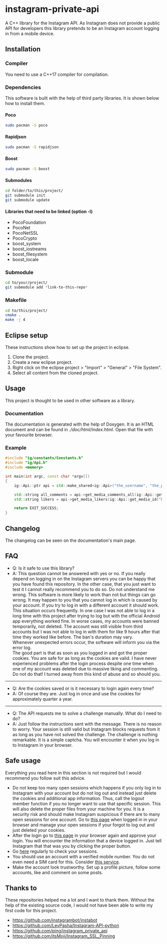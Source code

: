# instagram-private-api
A C++ library for the Instagram API. As Instagram does not provide a public API for developers this library pretends to be an Instagram account logging in from a mobile device.

## Installation
### Compiler
You need to use a C++17 compiler for compilation.

### Dependencies
This software is built with the help of third party libraries. It is shown below how to install them.

#### Poco
```sh
sudo pacman -S poco
```

#### Rapidjson
```sh
sudo pacman -S rapidjson
```

#### Boost
```sh
sudo pacman -S boost
```

#### Submodules
```sh
cd folder/to/this/project/
git submodule init
git submodule update
```

#### Libraries that need to be linked (option -l)
* PocoFoundation
* PocoNet
* PocoNetSSL
* PocoCrypto
* boost_system
* boost_iostreams
* boost_filesystem
* boost_locale

### Submodule
```sh
cd to/your/project/
git submodule add *link-to-this-repo*
```

### Makefile
```sh
cd to/this/project/
cmake .
make -j 4
```

## Eclipse setup
These instructions show how to set up the project in eclipse.
1. Clone the project.
2. Create a new eclipse project.
3. Right click on the eclipse project > "Import" > "General" > "File System".
4. Select all content from the cloned project.

## Usage
This project is thought to be used in other software as a library.

### Documentation
The documentation is generated with the help of Doxygen. It is an HTML document and can be found in *./doc/html/index.html*. Open that file with your favourite browser.

### Example
```cpp
#include "ig/constants/Constants.h"
#include "ig/Api.h"
#include <memory>

int main(int argc, const char *argv[])
{
	ig::Api::ptr api = std::make_shared<ig::Api>("the_username", "the_password", ig::Constants::folder);

	std::string all_comments = api->get_media_comments_all(ig::Api::get_media_id("https://www.instagram.com/p/B6WuipPF2H-/"));
	std::string likers = api->get_media_likers(ig::Api::get_media_id("https://www.instagram.com/p/B6bV0_ygLQe/"));

	return EXIT_SUCCESS;
}
```

## Changelog
The changelog can be seen on the documentation's main page.

## FAQ
* Q: Is it safe to use this library?
* A: This question cannot be answered with yes or no. If you really depend on logging in on the Instagram servers you can be happy that you have found this repository. In the other case, that you just want to test it I cannot really recommend you to do so. Do not understand me wrong. This software is more likely to work than not but things can go wrong. It may happen to you that you cannot log in which is caused by your account. If you try to log in with a different account it should work. This situation occurs frequently. In one case I was not able to log in a long time with this project after trying to log but with the official Android app everything worked fine. In worse cases, my accounts were banned temporarily, not deleted. The account was still visible from third accounts but I was not able to log in with them for like 9 hours after that time they worked like before. The ban's duration may vary.\
Whenever unexpected errors occur, the software will inform you via the error log.\
The good part is that as soon as you logged in and got the proper cookies. You are safe for as long as the cookies are valid. I have never experienced problems after the login process despite one time when one of my account was deleted due to massive liking and commenting. Do not do that! I turned away from this kind of abuse and so should you.
***
* Q: Are the cookies saved or is it necessary to login again every time?
* A: Of course they are. Just log in once and use the cookies for approximately quarter a year.
***
* Q: The API requests me to solve a challenge manually. What do I need to do?
* A: Just follow the instructions sent with the message. There is no reason to worry. Your session is still valid but Instagram blocks requests from it as long as you have not solved the challenge. The challenge is nothing remarkable. It is a simple captcha. You will encounter it when you log in to Instagram in your browser.

## Safe usage
Everything you read here in this section is not required but I would recommend you follow suit this advice.
* Do not keep too many open sessions which happens if you only log in to Instagram with your account but do not log out and instead just delete the cookies and additional app information. Thus, call the logout member function if you no longer want to use that specific session. This will also delete the proper files from your machine for you. It is a security risk and should make Instagram suspicious if there are to many open sessions for one account. Go to [this page](https://www.instagram.com/session/login_activity/) when logged in in your browser and manage your open sessions if your forgot to log out and just deleted your cookies.
* After the login go to [this page](https://www.instagram.com/session/login_activity/) in your browser again and approve your login. You will encounter the information that a device logged in. Just tell Instagram that that was you by clicking the proper button.
* Go [here](https://www.instagram.com/session/login_activity/) regularly to check your sessions.
* You should use an account with a verified mobile number. You do not even need a SIM card for this. Consider [this service](https://sms-activate.ru/en/).
* Make the account look trustworthy. Set up a profile picture, follow some accounts, like and comment on some posts.

## Thanks to
These repositories helped me a lot and I want to thank them. Without the help of the existing source code, I would not have been able to write my first code for this project.
* https://github.com/instagrambot/instabot
* https://github.com/LevPasha/Instagram-API-python
* https://github.com/ping/instagram_private_api
* https://github.com/itsMoji/Instagram_SSL_Pinning
